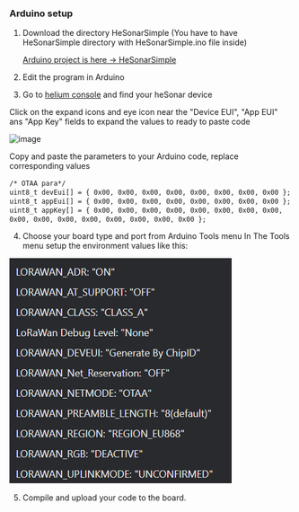 ### Arduino setup

1. Download the directory HeSonarSimple (You have to have HeSonarSimple directory with HeSonarSimple.ino file inside)
   
   [Arduino project is here -> HeSonarSimple](./HeSonarSimple)
3. Edit the program in Arduino
4. Go to [helium console](https://console.helium.com/devices) and find your heSonar device
   
Click on the expand icons and eye icon near the "Device EUI", "App EUI" ans "App Key" fields to expand the values to ready to paste code

![image](https://github.com/cr3you/heSonar/assets/73391409/202f21ef-04d5-4c0f-a180-87c6cc00fdac)

Copy and paste the parameters to your Arduino code, replace corresponding values
```
/* OTAA para*/
uint8_t devEui[] = { 0x00, 0x00, 0x00, 0x00, 0x00, 0x00, 0x00, 0x00 };
uint8_t appEui[] = { 0x00, 0x00, 0x00, 0x00, 0x00, 0x00, 0x00, 0x00 };
uint8_t appKey[] = { 0x00, 0x00, 0x00, 0x00, 0x00, 0x00, 0x00, 0x00, 0x00, 0x00, 0x00, 0x00, 0x00, 0x00, 0x00, 0x00 };
```

4. Choose your board type and port from Arduino Tools menu
In The Tools menu setup the environment values like this:

![Arduino environment setup](/arduino/arduino_board_setup.png)

5. Compile and upload your code to the board.
